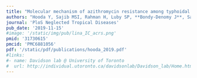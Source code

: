 ```yaml
---
title: "Molecular mechanism of azithromycin resistance among typhoidal Salmonella strains in Bangladesh identified through passive pediatric surveillance"
authors: "Hooda Y, Sajib MSI, Rahman H, Luby SP, **Bondy-Denomy J**, Santosham M, Andrews JR, Saha SK, Saha S."
journal: 'PloS Neglected Tropical Diseases'
pub_date: '2019-11-15'
#image: '/static/img/pub/lina_IC_acrs.png'
pmid: '31730615'
pmcid: 'PMC6881056'
pdf: '/static/pdf/publications/hooda_2019.pdf'
#links:
#- name: Davidson lab @ University of Toronto
#  url: http://individual.utoronto.ca/davidsonlab/Davidson_lab/Home.html
---
```

